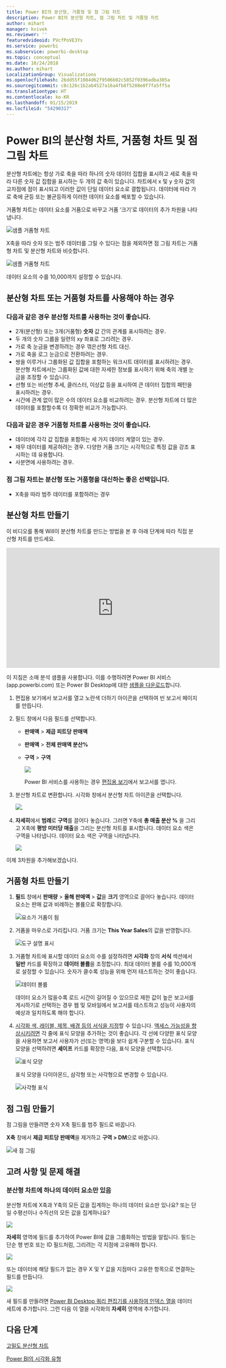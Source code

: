 ```yaml
---
title: Power BI의 분산형, 거품형 및 점 그림 차트
description: Power BI의 분산형 차트, 점 그림 차트 및 거품형 차트
author: mihart
manager: kvivek
ms.reviewer: ''
featuredvideoid: PVcfPoVE3Ys
ms.service: powerbi
ms.subservice: powerbi-desktop
ms.topic: conceptual
ms.date: 10/24/2018
ms.author: mihart
LocalizationGroup: Visualizations
ms.openlocfilehash: 26dd55f1084d62f9506b02c5852f0396adba305a
ms.sourcegitcommit: c8c126c1b2ab4527a16a4fb8f5208e0f7fa5ff5a
ms.translationtype: HT
ms.contentlocale: ko-KR
ms.lasthandoff: 01/15/2019
ms.locfileid: "54290317"
---
```

# <a name="scatter-charts-bubble-charts-and-dot-plot-charts-in-power-bi"></a>Power BI의 분산형 차트, 거품형 차트 및 점 그림 차트
분산형 차트에는 항상 가로 축을 따라 하나의 숫자 데이터 집합을 표시하고 세로 축을 따라 다른 숫자 값 집합을 표시하는 두 개의 값 축이 있습니다. 차트에서 x 및 y 숫자 값의 교차점에 점이 표시되고 이러한 값이 단일 데이터 요소로 결합됩니다. 데이터에 따라 가로 축에 균등 또는 불균등하게 이러한 데이터 요소를 배포할 수 있습니다.

거품형 차트는 데이터 요소를 거품으로 바꾸고 거품 ‘크기’로 데이터의 추가 차원을 나타냅니다.

![샘플 거품형 차트](media/power-bi-visualization-scatter/power-bi-bubble-chart.png)

X축을 따라 숫자 또는 범주 데이터를 그릴 수 있다는 점을 제외하면 점 그림 차트는 거품형 차트 및 분산형 차트와 비슷합니다. 

![샘플 거품형 차트](media/power-bi-visualization-scatter/power-bi-dot-plot.png)

데이터 요소의 수를 10,000까지 설정할 수 있습니다.  

## <a name="when-to-use-a-scatter-chart-or-bubble-chart"></a>분산형 차트 또는 거품형 차트를 사용해야 하는 경우
### <a name="scatter-charts-are-a-great-choice"></a>다음과 같은 경우 분산형 차트를 사용하는 것이 좋습니다.
* 2개(분산형) 또는 3개(거품형) **숫자** 값 간의 관계를 표시하려는 경우.
* 두 개의 숫자 그룹을 일련의 xy 좌표로 그리려는 경우.
* 가로 축 눈금을 변경하려는 경우 꺾은선형 차트 대신.    
* 가로 축을 로그 눈금으로 전환하려는 경우.
* 쌍을 이루거나 그룹화된 값 집합을 포함하는 워크시트 데이터를 표시하려는 경우. 분산형 차트에서는 그룹화된 값에 대한 자세한 정보를 표시하기 위해 축의 개별 눈금을 조정할 수 있습니다.
* 선형 또는 비선형 추세, 클러스터, 이상값 등을 표시하여 큰 데이터 집합의 패턴을 표시하려는 경우.
* 시간에 관계 없이 많은 수의 데이터 요소를 비교하려는 경우.  분산형 차트에 더 많은 데이터를 포함할수록 더 정확한 비교가 가능합니다.

### <a name="bubble-charts-are-a-great-choice"></a>다음과 같은 경우 거품형 차트를 사용하는 것이 좋습니다.
* 데이터에 각각 값 집합을 포함하는 세 가지 데이터 계열이 있는 경우.
* 재무 데이터를 제공하려는 경우.  다양한 거품 크기는 시각적으로 특정 값을 강조 표시하는 데 유용합니다.
* 사분면에 사용하려는 경우.

### <a name="dot-plot-charts-are-a-great-choice-in-place-of-a-scatter-or-bubble"></a>점 그림 차트는 분산형 또는 거품형을 대신하는 좋은 선택입니다.
* X축을 따라 범주 데이터를 포함하려는 경우

## <a name="create-a-scatter-chart"></a>분산형 차트 만들기
이 비디오를 통해 Will이 분산형 차트를 만드는 방법을 본 후 아래 단계에 따라 직접 분산형 차트를 만드세요.

<iframe width="560" height="315" src="https://www.youtube.com/embed/PVcfPoVE3Ys?list=PL1N57mwBHtN0JFoKSR0n-tBkUJHeMP2cP" frameborder="0" allowfullscreen></iframe>


이 지침은 소매 분석 샘플을 사용합니다. 이를 수행하려면 Power BI 서비스(app.powerbi.com) 또는 Power BI Desktop에 대한 [샘플을 다운로드](../sample-datasets.md)합니다.   

1. 편집용 보기에서 보고서를 열고 노란색 더하기 아이콘을 선택하여 빈 보고서 페이지를 만듭니다.
 
2. 필드 창에서 다음 필드를 선택합니다.
   - **판매액** > **제곱 피트당 판매액**
   - **판매액** > **전체 판매액 분산%**
   - **구역** > **구역**

     ![](media/power-bi-visualization-scatter/power-bi-bar-chart.png)

     Power BI 서비스를 사용하는 경우 [편집용 보기](../service-interact-with-a-report-in-editing-view.md)에서 보고서를 엽니다.

3. 분산형 차트로 변환합니다. 시각화 창에서 분산형 차트 아이콘을 선택합니다.

   ![](media/power-bi-visualization-scatter/power-bi-scatter-new.png).

4. **자세히**에서 **범례**로 **구역**를 끌어다 놓습니다. 그러면 Y축에 **총 매출 분산 %** 을 그리고 X축에 **평방 미터당 매출**을 그리는 분산형 차트를 표시합니다. 데이터 요소 색은 구역을 나타냅니다. 데이터 요소 색은 구역을 나타냅니다.

    ![](media/power-bi-visualization-scatter/power-bi-scatter2.png)

이제 3차원을 추가해보겠습니다.

## <a name="create-a-bubble-chart"></a>거품형 차트 만들기

1. **필드** 창에서 **판매량** > **올해 판매액** > **값**을 **크기** 영역으로 끌어다 놓습니다. 데이터 요소는 판매 값과 비례하는 볼륨으로 확장합니다.
   
   ![요소가 거품이 됨](media/power-bi-visualization-scatter/power-bi-scatter-chart-size.png)

2. 거품을 마우스로 가리킵니다. 거품 크기는 **This Year Sales**의 값을 반영합니다.
   
    ![도구 설명 표시](media/power-bi-visualization-scatter/pbi_scatter_chart_hover.png)

3. 거품형 차트에 표시할 데이터 요소의 수를 설정하려면 **시각화** 창의 **서식** 섹션에서 **일반** 카드를 확장하고 **데이터 볼륨**을 조정합니다. 최대 데이터 볼륨 수를 10,000개로 설정할 수 있습니다. 숫자가 클수록 성능을 위해 먼저 테스트하는 것이 좋습니다. 

    ![데이터 볼륨](media/power-bi-visualization-scatter/pbi_scatter_data_volume.png) 

   데이터 요소가 많을수록 로드 시간이 길어질 수 있으므로 제한 값이 높은 보고서를 게시하기로 선택하는 경우 웹 및 모바일에서 보고서를 테스트하고 성능이 사용자의 예상과 일치하도록 해야 합니다. 

4. [시각화 색, 레이블, 제목, 배경 등의 서식을 지정](service-getting-started-with-color-formatting-and-axis-properties.md)할 수 있습니다. [액세스 가능성을 향상시키려면](../desktop-accessibility.md) 각 줄에 표식 모양을 추가하는 것이 좋습니다. 각 선에 다양한 표식 모양을 사용하면 보고서 사용자가 선(또는 영역)을 보다 쉽게 구분할 수 있습니다. 표식 모양을 선택하려면 **셰이프** 카드를 확장한 다음, 표식 모양을 선택합니다.

      ![표식 모양](media/power-bi-visualization-scatter/pbi_scatter_marker.png)

   표식 모양을 다이아몬드, 삼각형 또는 사각형으로 변경할 수 있습니다.

   ![사각형 표식](media/power-bi-visualization-scatter/pbi_scatter_chart_hover_square.png)

## <a name="create-a-dot-plot"></a>점 그림 만들기
점 그림을 만들려면 숫자 X축 필드를 범주 필드로 바꿉니다.

**X축** 창에서 **제곱 피트당 판매액**을 제거하고 **구역 > DM**으로 바꿉니다.
   
![새 점 그림](media/power-bi-visualization-scatter/power-bi-dot-plot-squares.png)


## <a name="considerations-and-troubleshooting"></a>고려 사항 및 문제 해결

### <a name="your-scatter-chart-has-only-one-data-point"></a>**분산형 차트에 하나의 데이터 요소만 있음**
분산형 차트에 X축과 Y축의 모든 값을 집계하는 하나의 데이터 요소만 있나요?  또는 단일 수평선이나 수직선의 모든 값을 집계하나요?

![](media/power-bi-visualization-scatter/pbi_scatter_tshoot1.png)

**자세히** 영역에 필드를 추가하여 Power BI에 값을 그룹화하는 방법을 알립니다. 필드는 단순 행 번호 또는 ID 필드처럼, 그리려는 각 지점에 고유해야 합니다.

![](media/power-bi-visualization-scatter/pbi_scatter_tshoot.png)

또는 데이터에 해당 필드가 없는 경우 X 및 Y 값을 지점마다 고유한 항목으로 연결하는 필드를 만듭니다.

![](media/power-bi-visualization-scatter/pbi_scatter_tshoot2.png)

새 필드를 만들려면 [Power BI Desktop 쿼리 편집기를 사용하여 인덱스 열을](../desktop-add-custom-column.md) 데이터 세트에 추가합니다.  그런 다음 이 열을 시각화의 **자세히** 영역에 추가합니다.

## <a name="next-steps"></a>다음 단계

[고밀도 분산형 차트](desktop-high-density-scatter-charts.md)

[Power BI의 시각화 유형](power-bi-visualization-types-for-reports-and-q-and-a.md)

